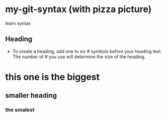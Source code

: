 # my-git-syntax (with pizza picture)
learn syntax

## Heading

- To create a heading, add one to six # symbols before your heading text. The number of # you use will determine the size of the heading.

# this one is the biggest
## smaller heading
### the smalest

## 
